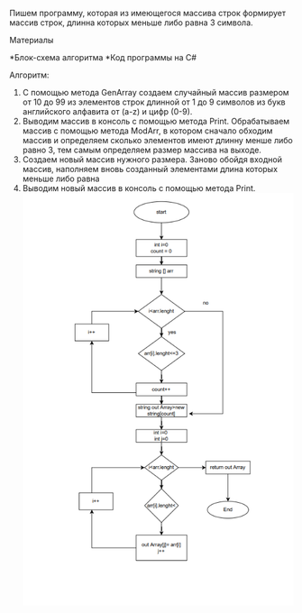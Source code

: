 Пишем программу, которая из имеющегося массива строк формирует массив строк, длинна которых меньше либо равна 3 символа. 

Материалы

*Блок-схема алгоритма
*Код программы на C#

Алгоритм:

1. С помощью метода GenArray создаем случайный массив размером от 10 до 99 из элементов строк длинной от 1 до 9 символов из букв английского алфавита от (a-z) и цифр (0-9).
2. Выводим массив в консоль с помощью метода Print.
Обрабатываем массив с помощью метода ModArr, в котором сначало обходим массив и определяем сколько элементов имеют длинну менше либо равно 3, тем самым определяем размер массива на выходе.
3. Создаем новый массив нужного размера. Заново обойдя входной массив, наполняем вновь созданный элементами длина которых меньше либо равна 
4. Выводим новый массив в консоль с помощью метода Print.
![Блок схема алгоритма](%D0%B0%D0%BB%D0%B3%D0%BE%D1%80%D0%B8%D1%82%D0%BC.png)
